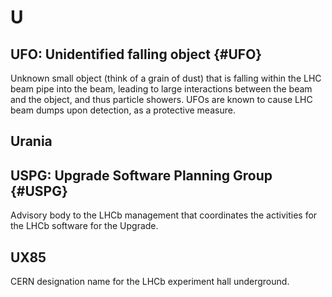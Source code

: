 # U

## UFO: Unidentified falling object {#UFO}

Unknown small object (think of a grain of dust) that is falling within the LHC beam pipe into the beam, leading to large interactions between the beam and the object, and thus particle showers.
UFOs are known to cause LHC beam dumps upon detection, as a protective measure.

## Urania

## USPG: Upgrade Software Planning Group {#USPG}

Advisory body to the LHCb management that coordinates the activities for the LHCb software for the Upgrade.

## UX85

CERN designation name for the LHCb experiment hall underground.
